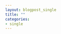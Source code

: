 ```yaml
---
layout: blogpost_single
title: ""
categories:
- single
---
```


<object width="900" height="1992" data="internet-2016-campaign-intern.pdf"></object>
